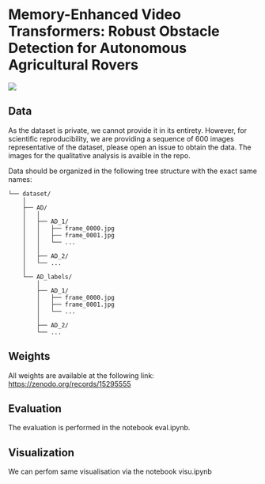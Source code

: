 # Memory-Enhanced Video Transformers: Robust Obstacle Detection for Autonomous Agricultural Rovers

![]([https://github.com/Your_Repository_Name/Your_GIF_Name.gif](https://github.com/TheoBiardeau/Memory-Enhanced-Video-Transformers/blob/main/VMTAD_GIF.gif))

## Data
As the dataset is private, we cannot provide it in its entirety. However, for scientific reproducibility, we are providing a sequence of 600 images representative of the dataset, please open an issue to obtain the data. The images for the qualitative analysis is avaible in the repo.

Data should be organized in the following tree structure with the exact same names:

```
└── dataset/
    │
    ├── AD/
    │   │
    │   ├── AD_1/
    │   │   ├── frame_0000.jpg
    │   │   ├── frame_0001.jpg
    │   │   └── ...
    │   │
    │   ├── AD_2/
    │   └── ...
    │
    └── AD_labels/
        │
        ├── AD_1/
        │   ├── frame_0000.jpg
        │   ├── frame_0001.jpg
        │   └── ...
        │
        ├── AD_2/
        └── ...
```

## Weights
All weights are available at the following link: https://zenodo.org/records/15295555

## Evaluation
The evaluation is performed in the notebook eval.ipynb.

## Visualization
We can perfom same visualisation via the notebook visu.ipynb
